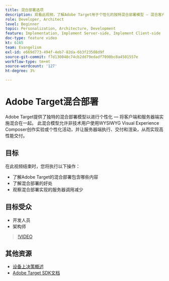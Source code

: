 ```yaml
---
title: 混合部署选项
description: 观看此视频，了解Adobe Target用于个性化的独特混合部署模型 — 混合客户端和服务器端实施。
role: Developer, Architect
level: Beginner
topic: Personalization, Architecture, Development
feature: Implementation, Implement Server-side, Implement Client-side
doc-type: feature video
kt: 6165
team: Evangelism
exl-id: e669d773-494f-4eb7-82da-6b3f23508d9f
source-git-commit: f7d130040c74cb2dd79edadf7090bc8a4501557e
workflow-type: tm+mt
source-wordcount: '127'
ht-degree: 3%

---
```


# Adobe Target混合部署

Adobe Target提供了独特的混合部署模型以进行个性化 — 将客户端和服务器端实施混合在一起。 此混合模型允许非技术用户使用WYSIWYG Visual Experience Composer创作实验或个性化活动，并让服务器端执行、交付和渲染，从而实现高性能交付。

## 目标

在此视频结束时，您将执行以下操作：

* 了解Adobe Target的混合部署包含哪些内容
* 了解混合部署的好处
* 观察混合部署实现的服务器调用减少

## 目标受众

* 开发人员
* 架构师

>[!VIDEO](https://video.tv.adobe.com/v/41698/?quality=12)

## 其他资源

* [设备上决策概述](https://experienceleague.adobe.com/en/docs/target-learn/tutorials/implementation/on-device-decisioning-overview#implementation)
* [Adobe Target SDK文档](https://experienceleague.adobe.com/en/docs/target-dev/developer/server-side/on-device-decisioning/overview)
